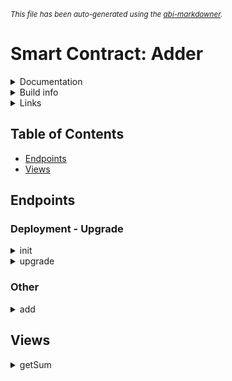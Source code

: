 <sub>*This file has been auto-generated using the [abi-markdowner](https://github.com/0xk0stas/abi-markdowner).*</sub>

# Smart Contract: Adder

<details>
<summary>Documentation</summary>

One of the simplest smart contracts possible,

it holds a single variable in storage, which anyone can increment.
</details>

<details>
<summary>Build info</summary>

- **Rustc Version**: 1.79.0
- **Commit Hash**: 129f3b9964af4d4a709d1383930ade12dfe7c081
- **Commit Date**: 2024-06-10
- **Channel**: Stable

- **Framework**: multiversx-sc
- **Version**: 0.52.3
</details>

<details>
<summary>Links</summary>

- **Mainnet Deployments**:
  - **[Shard 0](https://explorer.elrond.com/address/erd1qqqqqqqqqqqqqpgqvc7gdl0p4s97guh498wgz75k8sav6sjfjlwqh679jy)**: erd1qqqqqqqqqqqqqpgqvc7gdl0p4s97guh498wgz75k8sav6sjfjlwqh679jy
  - **[Shard 1](https://explorer.elrond.com/address/erd1qqqqqqqqqqqqqpgqhe8t5jewej70zupmh44jurgn29psua5l2jps3ntjj3)**: erd1qqqqqqqqqqqqqpgqhe8t5jewej70zupmh44jurgn29psua5l2jps3ntjj3
- **Devnet Deployments**:
  - **[Address](https://devnet-explorer.elrond.com/address/erd1qqqqqqqqqqqqqpgqvn9ew0wwn7a3pk053ezex98497hd4exqdg0q8v2e0c)**: erd1qqqqqqqqqqqqqpgqvn9ew0wwn7a3pk053ezex98497hd4exqdg0q8v2e0c
</details>

## Table of Contents

- [Endpoints](#endpoints)
- [Views](#views)
## Endpoints

### Deployment - Upgrade

<details>
<summary>init</summary>

#### Inputs:
| Type | Optional | List | MultiValue | Raw Type |
| - | - | - | - | - |
| BigUint |  |  |  |  |

</details>

<details>
<summary>upgrade</summary>

#### Inputs:
| Type | Optional | List | MultiValue | Raw Type |
| - | - | - | - | - |
| BigUint |  |  |  |  |

</details>

### Other

<details>
<summary>add</summary>

Add desired amount to the storage variable.
#### Inputs:
| Name | Type | Optional | List | MultiValue | Raw Type |
| - | - | - | - | - | - |
| value | BigUint |  |  |  |  |


</details>

## Views

<details>
<summary>getSum</summary>

#### Outputs:
| Type | Optional | List | MultiValue | Raw Type |
| - | - | - | - | - |
| BigUint |  |  |  |  |


</details>

